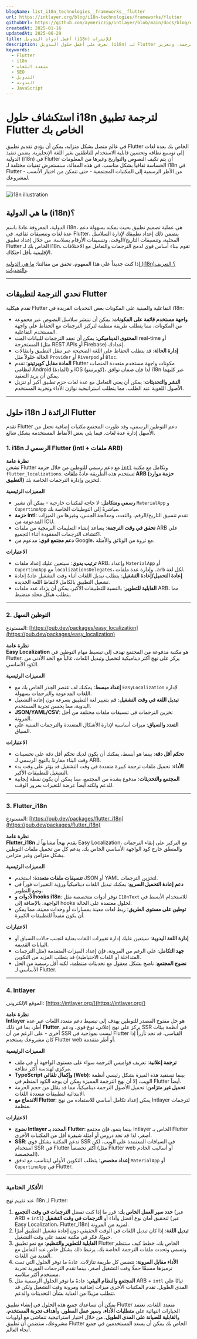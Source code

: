 ```yaml
---
blogName: list_i18n_technologies__frameworks__flutter
url: https://intlayer.org/blog/i18n-technologies/frameworks/flutter
githubUrl: https://github.com/aymericzip/intlayer/blob/main/docs/blog/en/list_i18n_technologies/frameworks/flutter.md
createdAt: 2025-01-16
updatedAt: 2025-06-29
title: أفضل أدوات التدويل (i18n) للإنترات
description: تعرف على أفضل حلول التدويل (i18n) لـ Flutter لتجاوز تحديات الترجمة، وتعزيز SEO، وتقديم تجربة ويب عالمية سلسة.
keywords:
  - Flutter
  - i18n
  - متعدد اللغات
  - SEO
  - التدويل
  - المدونة
  - JavaScript
---
```


# استكشاف حلول i18n لترجمة تطبيق Flutter الخاص بك

في عالم متصل بشكل متزايد، يمكن أن يؤدي تقديم تطبيق Flutter الخاص بك بعدة لغات إلى توسيع نطاقه وتحسين قابلية الاستخدام للناطقين بغير اللغة الإنجليزية. يضمن تنفيذ الدولية (i18n) في Flutter أن يتم تكيف النصوص والتواريخ وغيرها من المعلومات الحساسة ثقافياً بشكل مناسب. في هذه المقالة، سنستعرض تقنيات مختلفة لـ i18n في Flutter - من الأطر الرسمية إلى المكتبات المجتمعية - حتى تتمكن من اختيار الأنسب لمشروعك.

---

![i18n illustration](https://github.com/aymericzip/intlayer/blob/main/docs/blog/assets/i18n.webp)

## ما هي الدولية (i18n)؟

الدولية، المعروفة عادةً باسم i18n، هي عملية تصميم تطبيق بحيث يمكنه بسهولة دعم عدة لغات وتنسيقات ثقافية. في Flutter، يتضمن ذلك إعداد تطبيقك لإدارة السلاسل المحلية، وتنسيقات التاريخ/الوقت، وتنسيقات الأرقام بسلاسة. من خلال إعداد تطبيق Flutter الخاص بك لـ i18n، تقوم ببناء أساس قوي لدمج الترجمات والتعامل مع الاختلافات الإقليمية بأقل احتكاك.

إذا كنت جديداً على هذا المفهوم، تحقق من مقالتنا: [ما هي الدولية (i18n)؟ التعريف والتحديات](https://github.com/aymericzip/intlayer/blob/main/docs/blog/ar/what_is_internationalization.md).

---

## تحدي الترجمة لتطبيقات Flutter

تقدم هيكلية Flutter التفاعلية والمبنية على المكونات بعض التحديات الفريدة في i18n:

- **واجهة مستخدم قائمة على المكونات**: يمكن أن تنتشر سلاسل النصوص عبر مجموعة من المكونات، مما يتطلب طريقة منظمة لتركيز الترجمات مع الحفاظ على واجهة المستخدم التفاعلية.
- **المحتوى الديناميكي**: يمكن أن تعقد الترجمات للبيانات المت real-time أو المستخرجة (مثل REST APIs أو Firebase) إعدادك.
- **إدارة الحالة**: قد يتطلب الحفاظ على اللغة الصحيحة عبر تنقل التطبيق وانتقالات الحالة حلولاً مثل `Provider` أو `Riverpod` أو `Bloc`.
- **المادة مقابل كوبرتينو**: تقدم Flutter مكونات واجهة مستخدم متعددة المنصات لنظامي Android (المادة) و iOS (كوبرتينو)، لذا فإن ضمان توافق i18n عبر كليهما يمكن أن يزيد التعقيد.
- **النشر والتحديثات**: يمكن أن يعني التعامل مع عدة لغات حزم تطبيق أكبر أو تنزيل الأصول اللغوية عند الطلب، مما يتطلب استراتيجية توازن الأداء وتجربة المستخدم.

---

## حلول i18n الرائدة لـ Flutter

تقدم Flutter دعم التوطين الرسمي، وقد طورت المجتمع مكتبات إضافية تجعل من الأسهل إدارة عدة لغات. فيما يلي بعض الأنماط المستخدمة بشكل شائع.

### 1. i18n الرسمي لـ Flutter (intl + ملفات ARB)

**نظرة عامة**  
تشحن Flutter مع دعم رسمي للتوطين من خلال حزمة [`intl`](https://pub.dev/packages/intl) وتكامل مع مكتبة `flutter_localizations`. تستخدم هذه الطريقة عادةً **ملفات ARB (حزمة موارد التطبيق)** لتخزين وإدارة الترجمات الخاصة بك.

**المميزات الرئيسية**

- **رسمي ومتكامل**: لا حاجة لمكتبات خارجية - يمكن أن تشير `MaterialApp` و `CupertinoApp` مباشرةً إلى التوطينات الخاصة بك.
- **حزمة intl**: تقدم تنسيق التاريخ/الرقم، والتعدد، ومعالجة الجنس، وغيرها من الميزات المدعومة من ICU.
- **تحقق في وقت الترجمة**: يساعد إنشاء التعليمات البرمجية من ملفات ARB على اكتشاف الترجمات المفقودة أثناء التجميع.
- **دعم مجتمع قوي**: مدعوم من Google، مع ثروة من الوثائق والأمثلة.

**الاعتبارات**

- **ترتيب يدوي**: سيتعين عليك إعداد ملفات ARB، وإعداد `MaterialApp` أو `CupertinoApp` مع `localizationsDelegates`، وإدارة عدة ملفات `.arb` لكل لغة.
- **إعادة التحميل/إعادة التشغيل**: يتطلب تبديل اللغات أثناء وقت التشغيل عادةً إعادة تشغيل التطبيق بالكامل لالتقاط اللغة الجديدة.
- **القابلية للتطوير**: بالنسبة للتطبيقات الأكبر، يمكن أن يزداد عدد ملفات ARB، مما يتطلب هيكل مجلد منضبط.

---

### 2. التوطين السهل

المستودع: [https://pub.dev/packages/easy_localization](https://pub.dev/packages/easy_localization)

**نظرة عامة**  
**Easy Localization** هو مكتبة مدفوعة من المجتمع تهدف إلى تبسيط مهام التوطين في Flutter. يركز على نهج أكثر ديناميكية لتحميل وتبديل اللغات، غالباً مع الحد الأدنى من الكود الأساسي.

**المميزات الرئيسية**

- **إعداد مبسط**: يمكنك لف عنصر الجذر الخاص بك مع `EasyLocalization` لإدارة اللغات المدعومة والترجمات بسهولة.
- **تبديل اللغة في وقت التشغيل**: قم بتغيير لغة التطبيق بسرعة دون إعادة التشغيل اليدوية، مما يحسن تجربة المستخدم.
- **JSON/YAML/CSV**: تخزين الترجمات في تنسيقات ملفات مختلفة من أجل المرونة.
- **التعدد والسياق**: ميزات أساسية لإدارة الأشكال المتعددة والترجمات المبنية على السياق.

**الاعتبارات**

- **تحكم أقل دقة**: بينما هو أبسط، يمكنك أن يكون لديك تحكم أقل دقة على تحسينات وقت البناء مقارنةً بالنهج الرسمي لـ ARB.
- **الأداء**: تحميل ملفات ترجمة كبيرة متعددة في وقت التشغيل قد يؤثر على وقت بدء التشغيل للتطبيقات الأكبر.
- **المجتمع والتحديثات**: مدفوع بشدة من المجتمع، مما يمكن أن يكون نقطة إيجابية للدعم ولكنه أيضاً عرضة للتغيرات بمرور الوقت.

---

### 3. Flutter_i18n

المستودع: [https://pub.dev/packages/flutter_i18n](https://pub.dev/packages/flutter_i18n)

**نظرة عامة**  
**Flutter_i18n** يقدم نهجاً مشابهاً لـ Easy Localization، مع التركيز على إبقاء الترجمات والمنطق خارج كود الواجهة الأساسي الخاص بك. يدعم كل من تحميل ملفات التوطين بشكل متزامن وغير متزامن.

**المميزات الرئيسية**

- **تنسيقات ملفات متعددة**: استخدم JSON أو YAML لتخزين الترجمات.
- **دعم إعادة التحميل السريع**: يمكنك تبديل اللغات ديناميكياً ورؤية التغييرات فوراً في وضع التطوير.
- **الأدوات وhooks i18n**: توفر أدوات متخصصة مثل `I18nText` للاستخدام الأبسط في الواجهة، بالإضافة إلى hooks لحلول معتمدة على الحالة.
- **توطين على مستوى الطريق**: ربط لغات معينة بمسارات أو وحدات معينة، مما يمكن أن يكون مفيداً للتطبيقات الكبيرة.

**الاعتبارات**

- **إدارة اللغة اليدوية**: سيتعين عليك إدارة تغييرات اللغات بعناية لتجنب حالات السباق أو البيانات القديمة.
- **جهد التكامل**: على الرغم من المرونة، فإن إعداد الميزات المتقدمة (مثل الترجمات المتداخلة أو اللغات الاحتياطية) قد يتطلب المزيد من التكوين.
- **نضوج المجتمع**: ناضج بشكل معقول مع تحديثات منتظمة، لكنه أقل رسمية من الحل الأساسي لـ Flutter.

---

### 4. Intlayer

الموقع الإلكتروني: [https://intlayer.org/](https://intlayer.org/)

**نظرة عامة**  
**Intlayer** هو حل مفتوح المصدر للتوطين يهدف إلى تبسيط دعم متعدد اللغات عبر عدة أطر، بما في ذلك **Flutter**. يركز على نهج إعلاني، نوع قوي، ودعم SSR في أنظمة بيئات أخرى - على الرغم من أن SSR ليست نموذجية في Flutter القياسي، قد تجد تآزراً إذا كان مشروعك يستخدم Flutter web أو أطر متقدمة.

**المميزات الرئيسية**

- **ترجمة إعلانية**: تعريف قواميس الترجمة سواء على مستوى الواجهة أو في ملف مركزي لهندسة أكثر نظافة.
- **TypeScript وإكمال تلقائي (Web)**: بينما تستفيد هذه الميزة بشكل رئيسي أنظمة الويب، إلا أن نهج الترجمة المميزة يمكن أن يوجه الكود المنظم في Flutter أيضاً.
- **تحميل غير متزامن**: تحميل الأصول الترجمة ديناميكياً، مما قد يقلل من حجم الحزمة الابتدائية لتطبيقات متعددة اللغات.
- **الاندماج مع Flutter**: يمكن إعداد تكامل أساسي للاستفادة من نهج Intlayer لترجمات منظمة.

**الاعتبارات**

- **نضوج Intlayer المحدد بـ Flutter**: بينما ينمو، فإن مجتمع Intlayer الخاص بـ Flutter أصغر، لذا قد تجد دروس أو أمثلة شيفرة أقل من المكتبات الأخرى.
- **SSR**: تدعم المكتبة بشكل قوي SSR في السياقات المعتمدة على الويب، لكن استخدام SSR في Flutter أكثر تخصصاً (مثل Flutter web أو أساليب الخادم المخصصة).
- **إعداد مخصص**: يتطلب التكوين الأولي ليتناسب مع تدفق `MaterialApp` أو `CupertinoApp` في Flutter.

---

### الأفكار الختامية

عند تقييم نهج i18n لـ Flutter:

1. **حدد سير العمل الخاص بك**: قرر ما إذا كنت تفضل **الترجمات في وقت التجميع** (عبر ARB + `intl`) لتحقيق أمان نوع أفضل وأداء أو **الترجمات في وقت التشغيل** (عبر Easy Localization، Flutter_i18n) لمزيد من المرونة.
2. **تبديل اللغة**: إذا كان تبديل اللغات في الوقت الحقيقي دون إعادة تشغيل التطبيق أمرًا حيويًا، فكر في مكتبة تعتمد على وقت التشغيل.
3. **القابلية للتطوير والتنظيم**: مع نمو تطبيق Flutter الخاص بك، خطط كيف ستنظم وتسمي وتحدث ملفات الترجمة الخاصة بك. يرتبط ذلك بشكل خاص عند التعامل مع العديد من اللغات.
4. **الأداء مقابل المرونة**: تتضمن كل طريقة تنازلات. عادةً ما توفر الحلول التي تمت ترميزها مسبقًا حملًا وقت التشغيل أصغر، بينما تقدم الترجمات الفورية تجربة مستخدم أكثر سلاسة.
5. **المجتمع والنظام البيئي**: عادةً ما توفر الحلول الرسمية مثل ARB + `intl` ثباتًا على المدى الطويل. تقدم المكتبات الأخرى ميزات إضافية ومرونة وقت التشغيل ولكن قد تتطلب مزيدًا من العناية بشأن التحديثات والدعم.

يمكن أن تساعدك جميع هذه الحلول في إنشاء تطبيق Flutter متعدد اللغات. تعتمد الخيارات النهائية على **متطلبات الأداء**، و**سير عمل المطور**، و**أهداف تجربة المستخدم**، و**القابلية للصيانة على المدى الطويل**. من خلال اختيار استراتيجية تتماشى مع أولويات مشروعك، ستضمن أن تطبيق Flutter الخاص بك يمكن أن يسعد المستخدمين في جميع أنحاء العالم.
